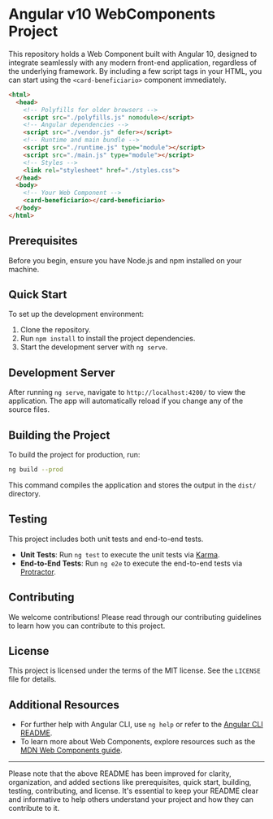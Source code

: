 # Angular v10 WebComponents Project

This repository holds a Web Component built with Angular  10, designed to integrate seamlessly with any modern front-end application, regardless of the underlying framework. By including a few script tags in your HTML, you can start using the `<card-beneficiario>` component immediately.

```html
<html>
  <head>
    <!-- Polyfills for older browsers -->
    <script src="./polyfills.js" nomodule></script>
    <!-- Angular dependencies -->
    <script src="./vendor.js" defer></script>
    <!-- Runtime and main bundle -->
    <script src="./runtime.js" type="module"></script>
    <script src="./main.js" type="module"></script>
    <!-- Styles -->
    <link rel="stylesheet" href="./styles.css">
  </head>
  <body>
    <!-- Your Web Component -->
    <card-beneficiario></card-beneficiario>
  </body>
</html>
```

## Prerequisites

Before you begin, ensure you have Node.js and npm installed on your machine.

## Quick Start

To set up the development environment:

1. Clone the repository.
2. Run `npm install` to install the project dependencies.
3. Start the development server with `ng serve`.

## Development Server

After running `ng serve`, navigate to `http://localhost:4200/` to view the application. The app will automatically reload if you change any of the source files.

## Building the Project

To build the project for production, run:

```bash
ng build --prod
```

This command compiles the application and stores the output in the `dist/` directory.

## Testing

This project includes both unit tests and end-to-end tests.

- **Unit Tests**: Run `ng test` to execute the unit tests via [Karma](https://karma-runner.github.io).
- **End-to-End Tests**: Run `ng e2e` to execute the end-to-end tests via [Protractor](http://www.protractortest.org/).

## Contributing

We welcome contributions! Please read through our contributing guidelines to learn how you can contribute to this project.

## License

This project is licensed under the terms of the MIT license. See the `LICENSE` file for details.

## Additional Resources

- For further help with Angular CLI, use `ng help` or refer to the [Angular CLI README](https://github.com/angular/angular-cli/blob/master/README.md).
- To learn more about Web Components, explore resources such as the [MDN Web Components guide](https://developer.mozilla.org/en-US/docs/Web/Web_Components).

---

Please note that the above README has been improved for clarity, organization, and added sections like prerequisites, quick start, building, testing, contributing, and license. It's essential to keep your README clear and informative to help others understand your project and how they can contribute to it.
